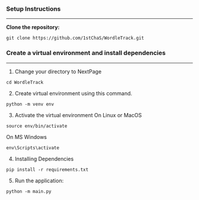 ### Setup Instructions
---
**Clone the repository:**
```
git clone https://github.com/1stChaS/WordleTrack.git
```


  ### Create a virtual environment and install dependencies
---
1. Change your directory to NextPage
```
cd WordleTrack
```
2. Create virtual environment using this command.
```
python -m venv env
```

3. Activate the virtual environment
On Linux or MacOS
```
source env/bin/activate
```

On MS Windows
```
env\Scripts\activate
```

4. Installing Dependencies
```
pip install -r requirements.txt
```

5. Run the application:
```
python -m main.py
```
